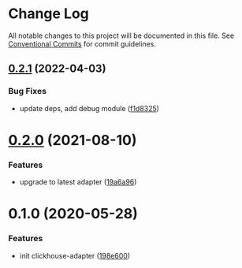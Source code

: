 # Change Log

All notable changes to this project will be documented in this file.
See [Conventional Commits](https://conventionalcommits.org) for commit guidelines.

## [0.2.1](https://github.com/microfleet/clickhouse-adapter/compare/@microfleet/root-test@0.2.0...@microfleet/root-test@0.2.1) (2022-04-03)


### Bug Fixes

* update deps, add debug module ([f1d8325](https://github.com/microfleet/clickhouse-adapter/commit/f1d83257cbc578bf2b6bfabc1288318b054e15d6))





# [0.2.0](https://github.com/microfleet/clickhouse-adapter/compare/@microfleet/root-test@0.1.0...@microfleet/root-test@0.2.0) (2021-08-10)


### Features

* upgrade to latest adapter ([19a6a96](https://github.com/microfleet/clickhouse-adapter/commit/19a6a9632f6674b7be1a9d2171aa7cee808fe11a))





# 0.1.0 (2020-05-28)


### Features

* init clickhouse-adapter ([198e600](https://github.com/microfleet/clickhouse-adapter/commit/198e6004c21c14feef6015edc28e7f4ca53d6bc8))
